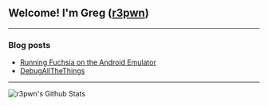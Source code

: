 ## Welcome! I'm Greg ([r3pwn][website])

---

### Blog posts
<!-- BLOG-POST-LIST:START -->
- [Running Fuchsia on the Android Emulator](https://www.r3pwn.com/blog/2019/05/01/fuchsia_aemu.html)
- [DebugAllTheThings](https://www.r3pwn.com/blog/2014/06/24/debugallthethings.html)
<!-- BLOG-POST-LIST:END -->

---

<img align="left" alt="r3pwn's Github Stats" src="https://github-readme-stats.codestackr.vercel.app/api?username=r3pwn&show_icons=true&hide_border=true" />

[website]: https://www.r3pwn.com